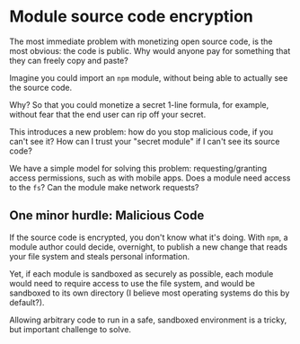 # Module source code encryption

The most immediate problem with monetizing open source code, is the most obvious:  the code is public.  Why would anyone pay for something that they can freely copy and paste?

Imagine you could import an `npm` module, without being able to actually see the source code.

Why?  So that you could monetize a secret 1-line formula, for example, without fear that the end user can rip off your secret.

This introduces a new problem:  how do you stop malicious code, if you can't see it?  How can I trust your "secret module" if I can't see its source code?

We have a simple model for solving this problem:  requesting/granting access permissions, such as with mobile apps.  Does a module need access to the `fs`?  Can the module make network requests?

## One minor hurdle:  Malicious Code

If the source code is encrypted, you don't know what it's doing.  With `npm`, a module author could decide, overnight, to publish a new change that reads your file system and steals personal information.

Yet, if each module is sandboxed as securely as possible, each module would need to require access to use the file system, and would be sandboxed to its own directory (I believe most operating systems do this by default?).

Allowing arbitrary code to run in a safe, sandboxed environment is a tricky, but important challenge to solve.
